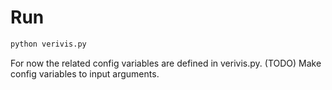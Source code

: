 # Run
```bash
python verivis.py 
```
For now the related config variables are defined in verivis.py.
(TODO) Make config variables to input arguments.

